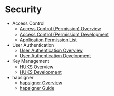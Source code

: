 # Security

- Access Control  
  - [Access Control (Permission) Overview](accesstoken-overview.md)
  - [Access Control (Permission) Development](accesstoken-guidelines.md)
  - [Application Permission List](permission-list.md)
- User Authentication
  - [User Authentication Overview](userauth-overview.md)
  - [User Authentication Development](userauth-guidelines.md)
- Key Management
  - [HUKS Overview](huks-overview.md)
  - [HUKS Development](huks-guidelines.md)
- hapsigner  
  - [hapsigner Overview](hapsigntool-overview.md)
  - [hapsigner Guide](hapsigntool-guidelines.md)
